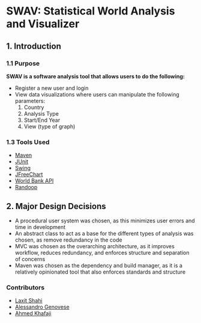 # SWAV: Statistical World Analysis and Visualizer

## 1. Introduction

### 1.1 Purpose

**SWAV is a software analysis tool that allows users to do the following:**

- Register a new user and login
- View data visualizations where users can manipulate the following parameters:
  1. Country
  2. Analysis Type
  3. Start/End Year
  4. View (type of graph)

### 1.3 Tools Used

- [Maven](https://maven.apache.org/)
- [JUnit](https://junit.org/junit5/)
- [Swing](https://docs.oracle.com/javase/7/docs/api/javax/swing/package-summary.html)
- [JFreeChart](https://www.jfree.org/jfreechart/)
- [World Bank API](https://datahelpdesk.worldbank.org/knowledgebase/articles/889392-about-the-indicators-api-documentation)
- [Randoop](https://randoop.github.io/randoop/)

## 2. Major Design Decisions

- A procedural user system was chosen, as this minimizes user errors and time in development
- An abstract class to act as a base for the different types of analysis was chosen, as remove redundancy in the code
- MVC was chosen as the overarching architecture, as it improves workflow, reduces redundancy, and enforces structure and separation of concerns
- Maven was chosen as the dependency and build manager, as it is a relatively opinionated tool that also enforces standards and structure

### Contributors

- [Laxit Shahi](https://www.linkedin.com/in/laxitshahi/) <br/>
- [Alessandro Genovese](https://github.com/alessand10) <br/>
- [Ahmed Khafaji](https://github.com/khafaji-ahmed)
